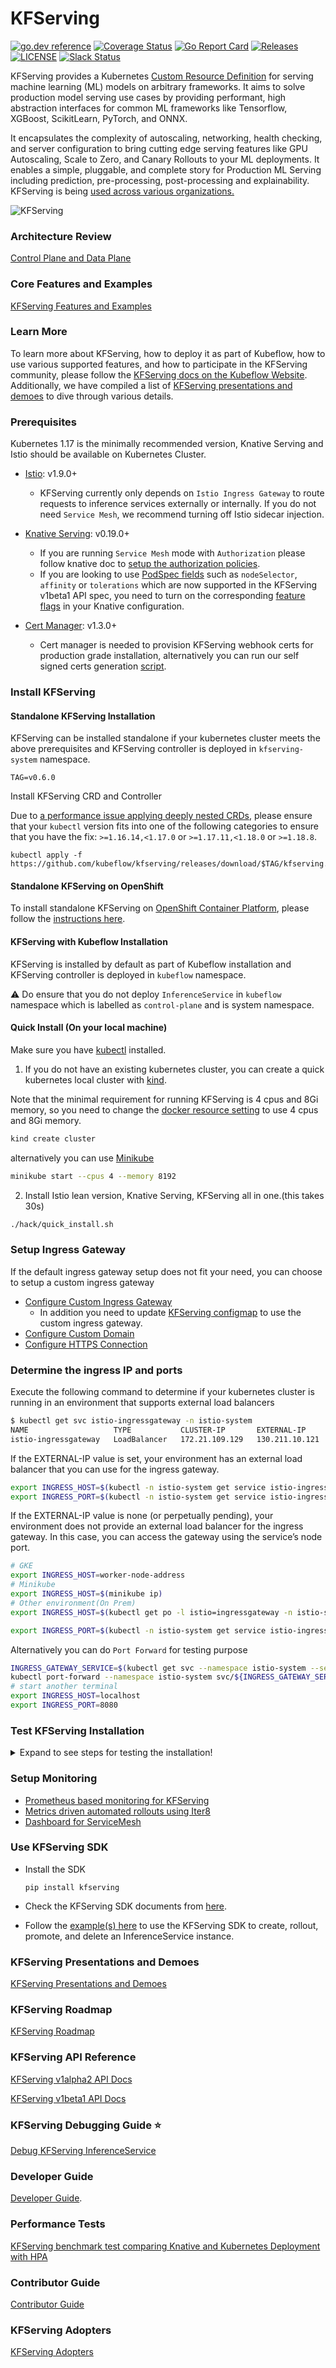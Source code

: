 # KFServing
[![go.dev reference](https://img.shields.io/badge/go.dev-reference-007d9c?logo=go&logoColor=white)](https://pkg.go.dev/github.com/kubeflow/kfserving)
[![Coverage Status](https://coveralls.io/repos/github/kubeflow/kfserving/badge.svg?branch=master)](https://coveralls.io/github/kubeflow/kfserving?branch=master)
[![Go Report Card](https://goreportcard.com/badge/github.com/kubeflow/kfserving)](https://goreportcard.com/report/github.com/kubeflow/kfserving)
[![Releases](https://img.shields.io/github/release-pre/kubeflow/kfserving.svg?sort=semver)](https://github.com/kubeflow/kfserving/releases)
[![LICENSE](https://img.shields.io/github/license/kubeflow/kfserving.svg)](https://github.com/kubeflow/kfserving/blob/master/LICENSE)
[![Slack Status](https://img.shields.io/badge/slack-join_chat-white.svg?logo=slack&style=social)](https://kubeflow.slack.com/join/shared_invite/zt-cpr020z4-PfcAue_2nw67~iIDy7maAQ)

KFServing provides a Kubernetes [Custom Resource Definition](https://kubernetes.io/docs/concepts/extend-kubernetes/api-extension/custom-resources/) for serving machine learning (ML) models on arbitrary frameworks. It aims to solve production model serving use cases by providing performant, high abstraction interfaces for common ML frameworks like Tensorflow, XGBoost, ScikitLearn, PyTorch, and ONNX.

It encapsulates the complexity of autoscaling, networking, health checking, and server configuration to bring cutting edge serving features like GPU Autoscaling, Scale to Zero, and Canary Rollouts to your ML deployments. It enables a simple, pluggable, and complete story for Production ML Serving including prediction, pre-processing, post-processing and explainability. KFServing is being [used across various organizations.](./ADOPTERS.md)

![KFServing](/docs/diagrams/kfserving.png)

### Architecture Review
[Control Plane and Data Plane](./docs/README.md)

### Core Features and Examples
[KFServing Features and Examples](./docs/samples/README.md)

### Learn More
To learn more about KFServing, how to deploy it as part of Kubeflow, how to use various supported features, and how to participate in the KFServing community, please follow the [KFServing docs on the Kubeflow Website](https://www.kubeflow.org/docs/components/serving/kfserving/). Additionally, we have compiled a list of [KFServing presentations and demoes](/docs/PRESENTATIONS.md) to dive through various details.

### Prerequisites

Kubernetes 1.17 is the minimally recommended version, Knative Serving and Istio should be available on Kubernetes Cluster.

- [Istio](https://knative.dev/docs/install/installing-istio): v1.9.0+
   * KFServing currently only depends on `Istio Ingress Gateway` to route requests to inference services externally or internally.
     If you do not need `Service Mesh`, we recommend turning off Istio sidecar injection.

- [Knative Serving](https://knative.dev/docs/install): v0.19.0+
   * If you are running `Service Mesh` mode with `Authorization` please follow knative doc to [setup the authorization policies](https://knative.dev/docs/serving/istio-authorization).
   * If you are looking to use [PodSpec fields](https://v1-18.docs.kubernetes.io/docs/reference/generated/kubernetes-api/v1.18/#podspec-v1-core) such as `nodeSelector`, `affinity` or `tolerations` which are now supported in the KFServing v1beta1 API spec,
   you need to turn on the corresponding [feature flags](https://knative.dev/docs/serving/feature-flags/) in your Knative configuration.

- [Cert Manager](https://cert-manager.io/docs/installation/kubernetes): v1.3.0+
   * Cert manager is needed to provision KFServing webhook certs for production grade installation, alternatively you can run our self signed certs
generation [script](./hack/self-signed-ca.sh).


### Install KFServing

#### Standalone KFServing Installation
KFServing can be installed standalone if your kubernetes cluster meets the above prerequisites and KFServing controller is deployed in `kfserving-system` namespace.

```
TAG=v0.6.0
```

Install KFServing CRD and Controller

Due to [a performance issue applying deeply nested CRDs](https://github.com/kubernetes/kubernetes/issues/91615), please ensure that your `kubectl` version
fits into one of the following categories to ensure that you have the fix: `>=1.16.14,<1.17.0` or `>=1.17.11,<1.18.0` or `>=1.18.8`.
```shell
kubectl apply -f https://github.com/kubeflow/kfserving/releases/download/$TAG/kfserving.yaml
```

#### Standalone KFServing on OpenShift

To install standalone KFServing on [OpenShift Container Platform](https://www.openshift.com/products/container-platform), please follow the [instructions here](docs/OPENSHIFT_GUIDE.md).

#### KFServing with Kubeflow Installation
KFServing is installed by default as part of Kubeflow installation and KFServing controller is deployed in `kubeflow` namespace.

:warning: Do ensure that you do not deploy `InferenceService` in `kubeflow` namespace which is labelled as `control-plane` and is system namespace.

#### Quick Install (On your local machine)

Make sure you have
[kubectl](https://kubernetes.io/docs/tasks/tools/install-kubectl/#install-kubectl-on-linux) installed.

1) If you do not have an existing kubernetes cluster,
you can create a quick kubernetes local cluster with [kind](https://github.com/kubernetes-sigs/kind#installation-and-usage).

Note that the minimal requirement for running KFServing is 4 cpus and 8Gi memory,
so you need to change the [docker resource setting](https://docs.docker.com/docker-for-mac/#advanced) to use 4 cpus and 8Gi memory.
```bash
kind create cluster
```
alternatively you can use [Minikube](https://kubernetes.io/docs/setup/learning-environment/minikube)
```bash
minikube start --cpus 4 --memory 8192
```

2) Install Istio lean version, Knative Serving, KFServing all in one.(this takes 30s)
```bash
./hack/quick_install.sh
```

### Setup Ingress Gateway
If the default ingress gateway setup does not fit your need, you can choose to setup a custom ingress gateway
- [Configure Custom Ingress Gateway](https://knative.dev/docs/serving/setting-up-custom-ingress-gateway/)
  -  In addition you need to update [KFServing configmap](config/configmap/inferenceservice.yaml) to use the custom ingress gateway.
- [Configure Custom Domain](https://knative.dev/docs/serving/using-a-custom-domain/)
- [Configure HTTPS Connection](https://knative.dev/docs/serving/using-a-tls-cert/)

### Determine the ingress IP and ports
Execute the following command to determine if your kubernetes cluster is running in an environment that supports external load balancers
```bash
$ kubectl get svc istio-ingressgateway -n istio-system
NAME                   TYPE           CLUSTER-IP       EXTERNAL-IP      PORT(S)   AGE
istio-ingressgateway   LoadBalancer   172.21.109.129   130.211.10.121   ...       17h
```
If the EXTERNAL-IP value is set, your environment has an external load balancer that you can use for the ingress gateway.

```bash
export INGRESS_HOST=$(kubectl -n istio-system get service istio-ingressgateway -o jsonpath='{.status.loadBalancer.ingress[0].ip}')
export INGRESS_PORT=$(kubectl -n istio-system get service istio-ingressgateway -o jsonpath='{.spec.ports[?(@.name=="http2")].port}')
```

If the EXTERNAL-IP value is none (or perpetually pending), your environment does not provide an external load balancer for the ingress gateway. In this case, you can access the gateway using the service’s node port.
```bash
# GKE
export INGRESS_HOST=worker-node-address
# Minikube
export INGRESS_HOST=$(minikube ip)
# Other environment(On Prem)
export INGRESS_HOST=$(kubectl get po -l istio=ingressgateway -n istio-system -o jsonpath='{.items[0].status.hostIP}')

export INGRESS_PORT=$(kubectl -n istio-system get service istio-ingressgateway -o jsonpath='{.spec.ports[?(@.name=="http2")].nodePort}')
```

Alternatively you can do `Port Forward` for testing purpose
```bash
INGRESS_GATEWAY_SERVICE=$(kubectl get svc --namespace istio-system --selector="app=istio-ingressgateway" --output jsonpath='{.items[0].metadata.name}')
kubectl port-forward --namespace istio-system svc/${INGRESS_GATEWAY_SERVICE} 8080:80
# start another terminal
export INGRESS_HOST=localhost
export INGRESS_PORT=8080
```

### Test KFServing Installation
<details>
  <summary>Expand to see steps for testing the installation!</summary>

#### Check KFServing controller installation
```shell
kubectl get po -n kfserving-system
NAME                             READY   STATUS    RESTARTS   AGE
kfserving-controller-manager-0   2/2     Running   2          13m
```

Please refer to our [troubleshooting section](docs/DEVELOPER_GUIDE.md#troubleshooting) for recommendations and tips for issues with installation.

#### Create KFServing test inference service
```bash
API_VERSION=v1beta1
kubectl create namespace kfserving-test
kubectl apply -f docs/samples/${API_VERSION}/sklearn/v1/sklearn.yaml -n kfserving-test
```
#### Check KFServing `InferenceService` status.
```bash
kubectl get inferenceservices sklearn-iris -n kfserving-test
NAME           URL                                                 READY   PREV   LATEST   PREVROLLEDOUTREVISION   LATESTREADYREVISION                    AGE
sklearn-iris   http://sklearn-iris.kfserving-test.example.com      True           100                              sklearn-iris-predictor-default-47q2g   7d23h
```
If your DNS contains example.com please consult your admin for configuring DNS or using [custom domain](https://knative.dev/docs/serving/using-a-custom-domain).

#### Curl the `InferenceService`
- Curl with real DNS

If you have configured the DNS, you can directly curl the `InferenceService` with the URL obtained from the status print.
e.g
```
curl -v http://sklearn-iris.kfserving-test.${CUSTOM_DOMAIN}/v1/models/sklearn-iris:predict -d @./docs/samples/${API_VERSION}/sklearn/v1/iris-input.json
```

- Curl with magic DNS

If you don't want to go through the trouble to get a real domain, you can instead use "magic" dns [xip.io](http://xip.io/).
The key is to get the external IP for your KFServing cluster.
```
kubectl get svc istio-ingressgateway --namespace istio-system
```
Look for the `EXTERNAL-IP` column's value(in this case 35.237.217.209)

```bash
NAME                   TYPE           CLUSTER-IP     EXTERNAL-IP      PORT(S)                                                                                                                                      AGE
istio-ingressgateway   LoadBalancer   10.51.253.94   35.237.217.209
```

Next step is to setting up the custom domain:
```bash
kubectl edit cm config-domain --namespace knative-serving
```

Now in your editor, change example.com to {{external-ip}}.xip.io (make sure to replace {{external-ip}} with the IP you found earlier).

With the change applied you can now directly curl the URL
```bash
curl -v http://sklearn-iris.kfserving-test.35.237.217.209.xip.io/v1/models/sklearn-iris:predict -d @./docs/samples/${API_VERSION}/sklearn/v1/iris-input.json
```

- Curl from ingress gateway with HOST Header

If you do not have DNS, you can still curl with the ingress gateway external IP using the HOST Header.
```bash
SERVICE_HOSTNAME=$(kubectl get inferenceservice sklearn-iris -n kfserving-test -o jsonpath='{.status.url}' | cut -d "/" -f 3)
curl -v -H "Host: ${SERVICE_HOSTNAME}" http://${INGRESS_HOST}:${INGRESS_PORT}/v1/models/sklearn-iris:predict -d @./docs/samples/${API_VERSION}/sklearn/v1/iris-input.json
```

- Curl from local cluster gateway

If you are calling from in cluster you can curl with the internal url with host {{InferenceServiceName}}.{{namespace}}
```bash
curl -v http://sklearn-iris.kfserving-test/v1/models/sklearn-iris:predict -d @./docs/samples/${API_VERSION}/sklearn/v1/iris-input.json
```

#### Run Performance Test
```bash
# use kubectl create instead of apply because the job template is using generateName which doesn't work with kubectl apply
kubectl create -f docs/samples/${API_VERSION}/sklearn/v1/perf.yaml -n kfserving-test
# wait the job to be done and check the log
kubectl logs load-test8b58n-rgfxr -n kfserving-test
Requests      [total, rate, throughput]         30000, 500.02, 499.99
Duration      [total, attack, wait]             1m0s, 59.998s, 3.336ms
Latencies     [min, mean, 50, 90, 95, 99, max]  1.743ms, 2.748ms, 2.494ms, 3.363ms, 4.091ms, 7.749ms, 46.354ms
Bytes In      [total, mean]                     690000, 23.00
Bytes Out     [total, mean]                     2460000, 82.00
Success       [ratio]                           100.00%
Status Codes  [code:count]                      200:30000
Error Set:
```
</details>

### Setup Monitoring
- [Prometheus based monitoring for KFServing](https://github.com/kubeflow/kfserving/blob/master/docs/samples/metrics-and-monitoring/README.md#install-prometheus)
- [Metrics driven automated rollouts using Iter8](https://iter8.tools)
- [Dashboard for ServiceMesh](https://istio.io/latest/docs/tasks/observability/kiali/)

### Use KFServing SDK
* Install the SDK
  ```
  pip install kfserving
  ```
* Check the KFServing SDK documents from [here](python/kfserving/README.md).

* Follow the [example(s) here](docs/samples/client) to use the KFServing SDK to create, rollout, promote, and delete an InferenceService instance.

### KFServing Presentations and Demoes
[KFServing Presentations and Demoes](./docs/PRESENTATIONS.md)

### KFServing Roadmap
[KFServing Roadmap](./ROADMAP.md)

### KFServing API Reference
[KFServing v1alpha2 API Docs](./docs/apis/v1alpha2/README.md)

[KFServing v1beta1 API Docs](./docs/apis/v1beta1/README.md)


### KFServing Debugging Guide :star:
[Debug KFServing InferenceService](./docs/KFSERVING_DEBUG_GUIDE.md)

### Developer Guide
[Developer Guide](/docs/DEVELOPER_GUIDE.md).

### Performance Tests
[KFServing benchmark test comparing Knative and Kubernetes Deployment with HPA](test/benchmark/README.md)

### Contributor Guide
[Contributor Guide](./CONTRIBUTING.md)

### KFServing Adopters
[KFServing Adopters](./ADOPTERS.md)
